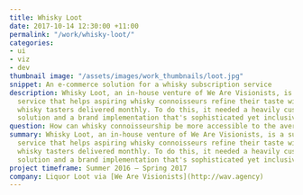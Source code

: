 ```yaml
---
title: Whisky Loot
date: 2017-10-14 12:30:00 +11:00
permalink: "/work/whisky-loot/"
categories:
- ui
- viz
- dev
thumbnail image: "/assets/images/work_thumbnails/loot.jpg"
snippet: An e-commerce solution for a whisky subscription service
description: Whisky Loot, an in-house venture of We Are Visionists, is a subscription
  service that helps aspiring whisky connoisseurs refine their taste with three premium
  whisky tasters delivered monthly. To do this, it needed a heavily customised e-commerce
  solution and a brand implementation that's sophisticated yet inclusive.
question: How can whisky connoisseurship be more accessible to the average drinker?
summary: Whisky Loot, an in-house venture of We Are Visionists, is a subscription
  service that helps aspiring whisky connoisseurs refine their taste with three premium
  whisky tasters delivered monthly. To do this, it needed a heavily customised e-commerce
  solution and a brand implementation that's sophisticated yet inclusive.
project timeframe: Summer 2016 – Spring 2017
company: Liquor Loot via [We Are Visionists](http://wav.agency)
---
```


